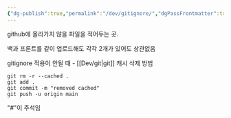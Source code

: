 ```yaml
---
{"dg-publish":true,"permalink":"/dev/gitignore/","dgPassFrontmatter":true,"noteIcon":"","created":"2024-08-18T15:02:00.606+09:00","updated":"2024-08-18T15:02:50.212+09:00"}
---
```


github에 올라가지 않을 파일을 적어두는 곳.

백과 프론트를 같이 업로드해도 각각 2개가 있어도 상관없음

gitignore 적용이 안될 때 - [[Dev/git\|git]] 캐시 삭제 방법
```
git rm -r --cached . 
git add . 
git commit -m "removed cached" 
git push -u origin main
```

"#"이 주석임
